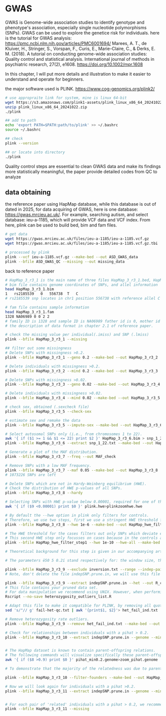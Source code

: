 # GWAS
GWAS is Genome-wide association studies to identify genotype and phenotype's association, especially single nucleotide polymorphisms (SNPs). GWAS can be used to explore the genetice risk for individuals.
here is the tutorial for GWAS analysis: https://pmc.ncbi.nlm.nih.gov/articles/PMC6001694/
Marees, A. T., de Kluiver, H., Stringer, S., Vorspan, F., Curis, E., Marie-Claire, C., & Derks, E. M. (2018). A tutorial on conducting genome-wide association studies: Quality control and statistical analysis. International journal of methods in psychiatric research, 27(2), e1608. https://doi.org/10.1002/mpr.1608

In this chapter, I will put more details and illustration to make it easier to understand and operate for beginners.

the major software used is PLINK. https://www.cog-genomics.org/plink2/
```bash
# use appropraite link for system, mine is linux 64-bit
wget https://s3.amazonaws.com/plink1-assets/plink_linux_x86_64_20241022.zip
unzip plink_linux_x86_64_20241022.zip
./plink

## add to path
echo 'export PATH=$PATH:path/to/plink' >> ~/.bashrc
source ~/.bashrc

## check
plink --version

## or locate into directory
./plink
```

Quality control steps are essential to clean GWAS data and make its findings more statistically meaningful, the paper provide detailed codes from QC to analyze

## data obtaining
the reference paper using HapMap database, while this database is out of dated in 2025, for data acquiring of GWAS, here is one database: https://gwas.mrcieu.ac.uk/. For example, searching autism, and select database: ieu-a-1185, which will provide VCF data and VCF index. From here, plink can be used to build bed, bim and fam files.

```bash
# get data
wget https://gwas.mrcieu.ac.uk/files/ieu-a-1185/ieu-a-1185.vcf.gz
wget https://gwas.mrcieu.ac.uk/files/ieu-a-1185/ieu-a-1185.vcf.gz.tbi

# processed by plink
plink --vcf ieu-a-1185.vcf.gz --make-bed --out ASD_GWAS_data
plink --bfile ASD_GWAS_QC --missing --out missing_data
```
back to reference paper 
```bash
# HapMap_3_r3_1 is the main name of three files HapMap_3_r3_1.bed, HapMap_3_r3_1.bim,and HapMap_3_r3_1.fam
# bim file contains genome coordinates of SNPs, and allel information
head HapMap_3_r3_1.bim 
1	rs2185539	0	556738	T	C
# rs2185539 snp locates in chr1 position 556738 with reference allel C and alternative allel T

# fam file contains sample information 
head HapMap_3_r3_1.fam 
1328 NA06989 0 0 2 2
# family ID is 1328 and sample ID is NA06989 father id is 0, mother id is 0, sex is female (1 for male), and phenotype is case (1 for control, -9 for missing)
# the description of data format in chapter 2.1 of reference paper.

# check the missing value per individual(.imiss) and SNP (.lmiss)
plink --bfile HapMap_3_r3_1 --missing

## filter out some missingness
# Delete SNPs with missingness >0.2.
plink --bfile HapMap_3_r3_1 --geno 0.2 --make-bed --out HapMap_3_r3_2

# Delete individuals with missingness >0.2.
plink --bfile HapMap_3_r3_2 --mind 0.2 --make-bed --out HapMap_3_r3_3

# Delete SNPs with missingness >0.02.
plink --bfile HapMap_3_r3_3 --geno 0.02 --make-bed --out HapMap_3_r3_4

# Delete individuals with missingness >0.02.
plink --bfile HapMap_3_r3_4 --mind 0.02 --make-bed --out HapMap_3_r3_5

# check sex, obtained (.sexcheck file)
plink --bfile HapMap_3_r3_5 --check-sex

# estimate sex and remake the data
plink --bfile HapMap_3_r3_5 --impute-sex --make-bed --out HapMap_3_r3_6

# Select autosomal SNPs only (i.e., from chromosomes 1 to 22).
awk '{ if ($1 >= 1 && $1 <= 22) print $2 }' HapMap_3_r3_6.bim > snp_1_22.txt
plink --bfile HapMap_3_r3_6 --extract snp_1_22.txt --make-bed --out HapMap_3_r3_7

# Generate a plot of the MAF distribution.
plink --bfile HapMap_3_r3_7 --freq --out MAF_check

# Remove SNPs with a low MAF frequency.
plink --bfile HapMap_3_r3_7 --maf 0.05 --make-bed --out HapMap_3_r3_8
# 1073226 SNPs are left

# Delete SNPs which are not in Hardy-Weinberg equilibrium (HWE).
# Check the distribution of HWE p-values of all SNPs.
plink --bfile HapMap_3_r3_8 --hardy

# Selecting SNPs with HWE p-value below 0.00001, required for one of the two plot generated by the next Rscript, allows to zoom in on strongly deviating SNPs. 
awk '{ if ($9 <0.00001) print $0 }' plink.hwe>plinkzoomhwe.hwe

# By default the --hwe option in plink only filters for controls.
# Therefore, we use two steps, first we use a stringent HWE threshold for controls, followed by a less stringent threshold for the case data.
plink --bfile HapMap_3_r3_8 --hwe 1e-6 --make-bed --out HapMap_hwe_filter_step1

# The HWE threshold for the cases filters out only SNPs which deviate extremely from HWE. 
# This second HWE step only focusses on cases because in the controls all SNPs with a HWE p-value < hwe 1e-6 were already removed
plink --bfile HapMap_hwe_filter_step1 --hwe 1e-10 --hwe-all --make-bed --out HapMap_3_r3_9

# Theoretical background for this step is given in our accompanying article: https://www.ncbi.nlm.nih.gov/pubmed/29484742 .

# The parameters ë50 5 0.2í stand respectively for: the window size, the number of SNPs to shift the window at each step, and the multiple correlation coefficient for a SNP being regressed on all other SNPs simultaneously.

plink --bfile HapMap_3_r3_9 --exclude inversion.txt --range --indep-pairwise 50 5 0.2 --out indepSNP
# Note, don't delete the file indepSNP.prune.in, we will use this file in later steps of the tutorial.

plink --bfile HapMap_3_r3_9 --extract indepSNP.prune.in --het --out R_check
# This file contains your pruned data set.
# For data manipulation we recommend using UNIX. However, when performing statistical calculations R might be more convenient, hence the use of the Rscript for this step:
Rscript --no-save heterozygosity_outliers_list.R

# Adapt this file to make it compatible for PLINK, by removing all quotation marks from the file and selecting only the first two columns.
sed 's/"// g' fail-het-qc.txt | awk '{print$1, $2}'> het_fail_ind.txt

# Remove heterozygosity rate outliers.
plink --bfile HapMap_3_r3_9 --remove het_fail_ind.txt --make-bed --out HapMap_3_r3_10

# Check for relationships between individuals with a pihat > 0.2.
plink --bfile HapMap_3_r3_10 --extract indepSNP.prune.in --genome --min 0.2 --out pihat_min0.2


# The HapMap dataset is known to contain parent-offspring relations. 
# The following commands will visualize specifically these parent-offspring relations, using the z values. 
awk '{ if ($8 >0.9) print $0 }' pihat_min0.2.genome>zoom_pihat.genome

# To demonstrate that the majority of the relatedness was due to parent-offspring we only include founders (individuals without parents in the dataset).

plink --bfile HapMap_3_r3_10 --filter-founders --make-bed --out HapMap_3_r3_11

# Now we will look again for individuals with a pihat >0.2.
plink --bfile HapMap_3_r3_11 --extract indepSNP.prune.in --genome --min 0.2 --out pihat_min0.2_in_founders


# For each pair of 'related' individuals with a pihat > 0.2, we recommend to remove the individual with the lowest call rate. 
plink --bfile HapMap_3_r3_11 --missing


```


